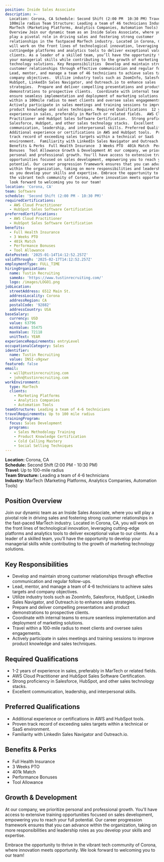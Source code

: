 ```yaml
---
position: Inside Sales Associate
description: >-
  Location: Corona, CA Schedule: Second Shift (2:00 PM  10:30 PM) Travel: Up to
  100mile radius Team Structure: Leading a team of 46 technicians Industry:
  MarTech (Marketing Platforms, Analytics Companies, Automation Tools) Position
  Overview Join our dynamic team as an Inside Sales Associate, where you will
  play a pivotal role in driving sales and fostering strong customer
  relationships in the fastpaced MarTech industry. Located in Corona, CA, you
  will work on the front lines of technological innovation, leveraging
  cuttingedge platforms and analytics tools to deliver exceptional value to our
  clients. As a leader of a skilled team, you’ll have the opportunity to develop
  your managerial skills while contributing to the growth of marketing
  technology solutions. Key Responsibilities  Develop and maintain strong
  customer relationships through effective communication and regular followups. 
  Lead, mentor, and manage a team of 46 technicians to achieve sales targets and
  company objectives.  Utilize industry tools such as ZoomInfo, Salesforce,
  HubSpot, LinkedIn Sales Navigator, and Outreach.io to enhance sales
  strategies.  Prepare and deliver compelling presentations and product
  demonstrations to prospective clients.  Coordinate with internal teams to
  ensure seamless implementation and deployment of marketing solutions.  Travel
  within a 100mile radius to meet clients and oversee sales engagements. 
  Actively participate in sales meetings and training sessions to improve
  product knowledge and sales techniques. Required Qualifications  12 years of
  experience in sales, preferably in MarTech or related fields.  AWS Cloud
  Practitioner and HubSpot Sales Software Certification.  Strong proficiency in
  Salesforce, HubSpot, and other sales technology stacks.  Excellent
  communication, leadership, and interpersonal skills. Preferred Qualifications 
  Additional experience or certifications in AWS and HubSpot tools.  Proven
  track record of exceeding sales targets within a technical or SaaS
  environment.  Familiarity with LinkedIn Sales Navigator and Outreach.io.
  Benefits & Perks  Full Health Insurance  3 Weeks PTO  401k Match  Performance
  Bonuses  Tool Allowance Growth & Development At our company, we prioritize
  personal and professional growth. You'll have access to extensive training
  opportunities focused on sales development, empowering you to reach your full
  potential. Our career progression framework ensures that you can advance
  within the organization, taking on more responsibilities and leadership roles
  as you develop your skills and expertise. Embrace the opportunity to thrive in
  the vibrant tech community of Corona, where innovation meets opportunity. We
  look forward to welcoming you to our team!
location: 'Corona, CA'
team: Software
schedule: 'Second Shift (2:00 PM - 10:30 PM)'
requiredCertifications:
  - AWS Cloud Practitioner
  - HubSpot Sales Software Certification
preferredCertifications:
  - AWS Cloud Practitioner
  - HubSpot Sales Software Certification
benefits:
  - Full Health Insurance
  - 3 Weeks PTO
  - 401k Match
  - Performance Bonuses
  - Tool Allowance
datePosted: '2025-01-14T14:12:52.257Z'
validThrough: '2025-02-17T14:12:52.257Z'
employmentType: FULL_TIME
hiringOrganization:
  name: Tustin Recruiting
  sameAs: 'https://www.tustinrecruiting.com/'
  logo: /images/LOGO1.png
jobLocation:
  streetAddress: 6512 Main St.
  addressLocality: Corona
  addressRegion: CA
  postalCode: '92882'
  addressCountry: USA
baseSalary:
  currency: USD
  value: 63796
  minValue: 55475
  maxValue: 72118
  unitText: YEAR
experienceRequirements: entryLevel
occupationalCategory: Sales
identifier:
  name: Tustin Recruiting
  value: INSI-u9gxwr
featured: false
email:
  - will@tustinrecruiting.com
  - john@tustinrecruiting.com
workEnvironment:
  type: MarTech
  clients:
    - Marketing Platforms
    - Analytics Companies
    - Automation Tools
teamStructure: Leading a team of 4-6 technicians
travelRequirements: Up to 100 mile radius
trainingProgram:
  focus: Sales Development
  programs:
    - Sales Methodology Training
    - Product Knowledge Certification
    - Cold Calling Mastery
    - Social Selling Techniques
---
```



**Location:** Corona, CA  
**Schedule:** Second Shift (2:00 PM - 10:30 PM)  
**Travel:** Up to 100-mile radius  
**Team Structure:** Leading a team of 4-6 technicians  
**Industry:** MarTech (Marketing Platforms, Analytics Companies, Automation Tools)

## Position Overview

Join our dynamic team as an Inside Sales Associate, where you will play a pivotal role in driving sales and fostering strong customer relationships in the fast-paced MarTech industry. Located in Corona, CA, you will work on the front lines of technological innovation, leveraging cutting-edge platforms and analytics tools to deliver exceptional value to our clients. As a leader of a skilled team, you’ll have the opportunity to develop your managerial skills while contributing to the growth of marketing technology solutions.

## Key Responsibilities

- Develop and maintain strong customer relationships through effective communication and regular follow-ups.
- Lead, mentor, and manage a team of 4-6 technicians to achieve sales targets and company objectives.
- Utilize industry tools such as ZoomInfo, Salesforce, HubSpot, LinkedIn Sales Navigator, and Outreach.io to enhance sales strategies.
- Prepare and deliver compelling presentations and product demonstrations to prospective clients.
- Coordinate with internal teams to ensure seamless implementation and deployment of marketing solutions.
- Travel within a 100-mile radius to meet clients and oversee sales engagements.
- Actively participate in sales meetings and training sessions to improve product knowledge and sales techniques.

## Required Qualifications

- 1-2 years of experience in sales, preferably in MarTech or related fields.
- AWS Cloud Practitioner and HubSpot Sales Software Certification.
- Strong proficiency in Salesforce, HubSpot, and other sales technology stacks.
- Excellent communication, leadership, and interpersonal skills.

## Preferred Qualifications

- Additional experience or certifications in AWS and HubSpot tools.
- Proven track record of exceeding sales targets within a technical or SaaS environment.
- Familiarity with LinkedIn Sales Navigator and Outreach.io.

## Benefits & Perks

- Full Health Insurance
- 3 Weeks PTO
- 401k Match
- Performance Bonuses
- Tool Allowance

## Growth & Development

At our company, we prioritize personal and professional growth. You'll have access to extensive training opportunities focused on sales development, empowering you to reach your full potential. Our career progression framework ensures that you can advance within the organization, taking on more responsibilities and leadership roles as you develop your skills and expertise.

Embrace the opportunity to thrive in the vibrant tech community of Corona, where innovation meets opportunity. We look forward to welcoming you to our team!
